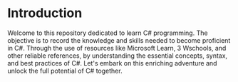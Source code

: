 
# Introduction

Welcome to this repository dedicated to learn  C# programming. 
The objective is to record the knowledge and skills needed to become proficient in C#. 
Through the use of resources like Microsoft Learn, 3 Wschools, and other reliable references, 
by  understanding the essential concepts, syntax, and best practices of C#. 
 Let's embark on this enriching adventure and unlock the full potential of C# together.
